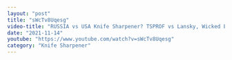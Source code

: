 ```yaml
---
layout: "post"
title: "sWcTv8Uqesg"
video-title: "RUSSIA vs USA Knife Sharpener? TSPROF vs Lansky, Wicked Edge, KME, Tormek T-8, Work Sharp Ken Onion"
date: "2021-11-14"
youtube: "https://www.youtube.com/watch?v=sWcTv8Uqesg"
category: "Knife Sharpener"
---
```

<div class="space-y-1"></div>